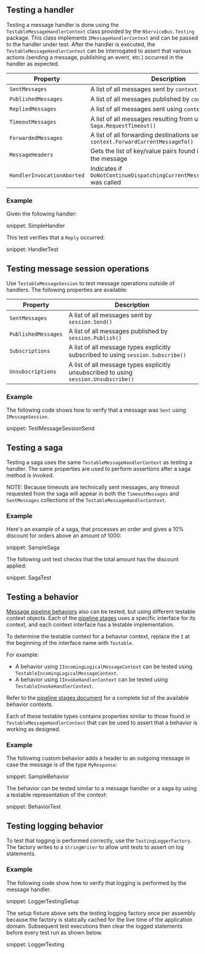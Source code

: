 ## Testing a handler

Testing a message handler is done using the `TestableMessageHandlerContext` class provided by the `NServiceBus.Testing` package. This class implements `IMessageHandlerContext` and can be passed to the handler under test. After the handler is executed, the `TestableMessageHandlerContext` can be interrogated to assert that various actions (sending a message, publishing an event, etc.) occurred in the handler as expected.

| Property | Description |
|---------------------|----------------------------------------------------------------------------------|
| `SentMessages` | A list of all messages sent by `context.Send()` |
| `PublishedMessages` | A list of all messages published by `context.Publish()` |
| `RepliedMessages` | A list of all messages sent using `context.Reply()` |
| `TimeoutMessages` | A list of all messages resulting from use of `Saga.RequestTimeout()` |
| `ForwardedMessages` | A list of all forwarding destinations set by `context.ForwardCurrentMessageTo()` |
| `MessageHeaders` | Gets the list of key/value pairs found in the header of the message |
| `HandlerInvocationAborted` | Indicates if `DoNotContinueDispatchingCurrentMessageToHandlers()` was called |

### Example

Given the following handler:

snippet: SimpleHandler

This test verifies that a `Reply` occurred:

snippet: HandlerTest

## Testing message session operations

Use `TestableMessageSession` to test message operations outside of handlers. The following properties are available:

| Property | Description |
|---------------------|----------------------------------------------------------------------------------|
| `SentMessages` | A list of all messages sent by `session.Send()` |
| `PublishedMessages` | A list of all messages published by `session.Publish()` |
| `Subscriptions` | A list of all message types explicitly subscribed to using `session.Subscribe()` |
| `Unsubscriptions` | A list of all message types explicitly unsubscribed to using `session.Unsubscribe()` |

### Example

The following code shows how to verify that a message was `Sent` using `IMessageSession`.

snippet: TestMessageSessionSend

## Testing a saga

Testing a saga uses the same `TestableMessageHandlerContext` as testing a handler. The same properties are used to perform assertions after a saga method is invoked.

NOTE: Because timeouts are technically sent messages, any timeout requested from the saga will appear in both the `TimeoutMessages` and `SentMessages` collections of the `TestableMessageHandlerContext`.

### Example

Here's an example of a saga, that processes an order and gives a 10% discount for orders above an amount of 1000:

snippet: SampleSaga

The following unit test checks that the total amount has the discount applied:

snippet: SagaTest

## Testing a behavior

[Message pipeline behaviors](/nservicebus/pipeline/manipulate-with-behaviors.md) also can be tested, but using different testable context objects. Each of the [pipeline stages](/nservicebus/pipeline/steps-stages-connectors.md) uses a specific interface for its context, and each context interface has a testable implementation.

To determine the testable context for a behavior context, replace the `I` at the beginning of the interface name with `Testable`.

For example: 

* A behavior using `IIncomingLogicalMessageContext` can be tested using `TestableIncomingLogicalMessageContext`.
* A behavior using `IInvokeHandlerContext` can be tested using `TestableInvokeHandlerContext`.

Refer to the [pipeline stages document](/nservicebus/pipeline/steps-stages-connectors.md) for a complete list of the available behavior contexts.

Each of these testable types contains properties similar to those found in `TestableMessageHandlerContext` that can be used to assert that a behavior is working as designed.

### Example

The following custom behavior adds a header to an outgoing message in case the message is of the type `MyResponse`:

snippet: SampleBehavior

The behavior can be tested similar to a message handler or a saga by using a testable representation of the context:

snippet: BehaviorTest

## Testing logging behavior

To test that logging is performed correctly, use the `TestingLoggerFactory`. The factory writes to a `StringWriter` to allow unit tests to assert on log statements.

### Example

The following code show how to verify that logging is performed by the message handler.

snippet: LoggerTestingSetup

The setup fixture above sets the testing logging factory once per assembly because the factory is statically cached for the live time of the application domain. Subsequent test executions then clear the logged statements before every test run as shown below.

snippet: LoggerTesting